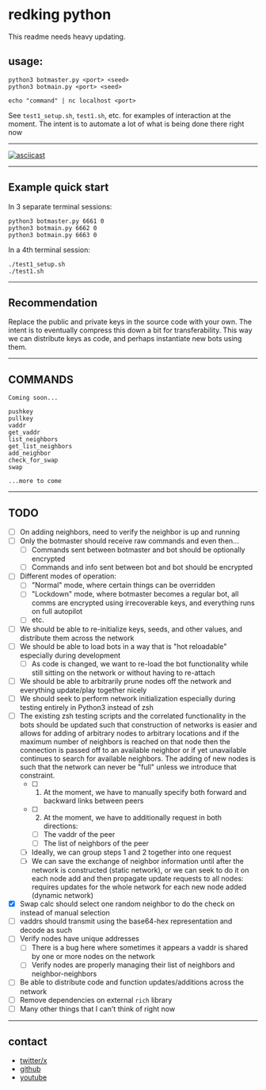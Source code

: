 # redking python

This readme needs heavy updating.

## usage:

```
python3 botmaster.py <port> <seed>
python3 botmain.py <port> <seed>

echo "command" | nc localhost <port>
```

See `test1_setup.sh`, `test1.sh`, etc. for examples of interaction at the moment.
The intent is to automate a lot of what is being done there right now

-----

[![asciicast](https://asciinema.org/a/EhsynoKYncB47vZ678fL5pAo2.svg)](https://asciinema.org/a/EhsynoKYncB47vZ678fL5pAo2)

-----

## Example quick start

In 3 separate terminal sessions:

```
python3 botmaster.py 6661 0
python3 botmain.py 6662 0
python3 botmain.py 6663 0
```

In a 4th terminal session:

```
./test1_setup.sh
./test1.sh
```

-----

## Recommendation

Replace the public and private keys in the source code with your own.
The intent is to eventually compress this down a bit for transferability.
This way we can distribute keys as code, and perhaps instantiate new bots using them.

-----

## COMMANDS

```
Coming soon...

pushkey
pullkey
vaddr
get_vaddr
list_neighbors
get_list_neighbors
add_neighbor
check_for_swap
swap

...more to come
```

-----

## TODO

- [ ] On adding neighbors, need to verify the neighbor is up and running
- [ ] Only the botmaster should receive raw commands and even then...
  - [ ] Commands sent between botmaster and bot should be optionally encrypted
  - [ ] Commands and info sent between bot and bot should be encrypted
- [ ] Different modes of operation:
    - [ ] "Normal" mode, where certain things can be overridden
    - [ ] "Lockdown" mode, where botmaster becomes a regular bot, all comms are encrypted using irrecoverable keys, and everything runs on full autopilot
    - [ ] etc.
- [ ] We should be able to re-initialize keys, seeds, and other values, and distribute them across the network
- [ ] We should be able to load bots in a way that is "hot reloadable" especially during development
    - [ ] As code is changed, we want to re-load the bot functionality while still sitting on the network or without having to re-attach
- [ ] We should be able to arbitrarily prune nodes off the network and everything update/play together nicely
- [ ] We should seek to perform network initialization especially during testing entirely in Python3 instead of zsh
- [ ] The existing zsh testing scripts and the correlated functionality in the bots should be updated such that construction of networks is easier and allows for adding of arbitrary nodes to arbitrary locations and if the maximum number of neighbors is reached on that node then the connection is passed off to an available neighbor or if yet unavailable continues to search for available neighbors. The adding of new nodes is such that the network can never be "full" unless we introduce that constraint.
    - [ ] 1. At the moment, we have to manually specify both forward and backward links between peers
    - [ ] 2. At the moment, we have to additionally request in both directions:
        - [ ] The vaddr of the peer
        - [ ] The list of neighbors of the peer
    - [ ] Ideally, we can group steps 1 and 2 together into one request
    - [ ] We can save the exchange of neighbor information until after the network is constructed (static network), or we can seek to do it on each node add and then propagate update requests to all nodes: requires updates for the whole network for each new node added (dynamic network)
- [x] Swap calc should select one random neighbor to do the check on instead of manual selection
- [ ] vaddrs should transmit using the base64-hex representation and decode as such
- [ ] Verify nodes have unique addresses
    - [ ] There is a bug here where sometimes it appears a vaddr is shared by one or more nodes on the network
    - [ ] Verify nodes are properly managing their list of neighbors and neighbor-neighbors
- [ ] Be able to distribute code and function updates/additions across the network
- [ ] Remove dependencies on external `rich` library
- [ ] Many other things that I can't think of right now

-----

## contact

- [twitter/x](https://x.com/evildojo666)
- [github](https://github.com/mikedesu)
- [youtube](https://youtube.com/@evildojo666)
